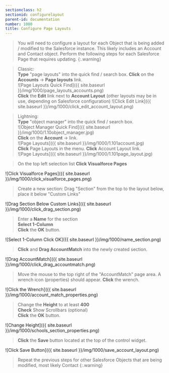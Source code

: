```yaml
---
sectionclass: h2
sectionid: configurelayout
parent-id: documentation
number: 1000
title: Configure Page Layouts
---
```

>You will need to configure a layout for each Object that is being added / modified to the Salesforce instance. This likely includes an Account and Contact object. Perform the following steps for each Salesforce Page that requires updating.
{:.warning}

>Classic:  
**Type** "page layouts" into the quick find / search box. **Click** on the **Accounts** -> **Page layouts** link.  
![Page Layouts Quick Find]({{ site.baseurl }}/img/1000/page_layouts_accounts.png)  
**Click** the **Edit** link next to **Account Layout** (other layouts may be in use, depending on Salesforce configuration)
![Click Edit Link]({{ site.baseurl }}/img/1000/click_edit_account_layout.png)

>Lightning:  
**Type** "object manager" into the quick find / search box.  
![Object Manager Quick Find]({{ site.baseurl }}/img/1000/1.10object_manager.jpg)  
**Click** on the **Account** -> link.  
![Page Layouts]({{ site.baseurl }}/img/1000/1.101account.jpg)  
**Click** Page Layouts in the menu.  **Click** Account Layout link.  
![Page Layouts]({{ site.baseurl }}/img/1000/1.101page_layout.jpg)  

>On the top left selection list **Click Visualforce Pages**

![Click Visualforce Pages]({{ site.baseurl }}/img/1000/click_visualforce_pages.png)

>Create a new section: Drag "Section" from the top to the layout below, place it below "Custom Links"

![Drag Section Below Custom Links]({{ site.baseurl }}/img/1000/click_drag_section.png)

>Enter a **Name** for the section  
**Select 1-Column**  
**Click** the **OK** button.

![Select 1-Column Click OK]({{ site.baseurl }}/img/1000/name_section.png)

>**Click** and **Drag AccountMatch** into the newly created section.

![Drag AccountMatch]({{ site.baseurl }}/img/1000/click_drag_accountmatch.png)

>Move the mouse to the top right of the "AccountMatch" page area. A wrench icon (properties) should appear. **Click** the wrench.  

![Click the Wrench]({{ site.baseurl }}/img/1000/account_match_properties.png)

>Change the **Height** to at least **400**  
**Check** Show Scrollbars (optional)  
**Click** the **OK** button.

![Change Height]({{ site.baseurl }}/img/1000/schools_section_properties.png)

>**Click** the **Save** button located at the top of the control widget.

![Click Save Button]({{ site.baseurl }}/img/1000/save_account_layout.png)

>Repeat the previous steps for other Salesforce Objects that are being modified, most likely Contact
{:.warning}
